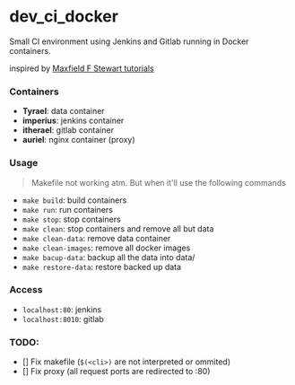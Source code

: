 # dev_ci_docker

Small CI environment using Jenkins and Gitlab running in Docker containers.

inspired by [Maxfield F Stewart tutorials](http://engineering.riotgames.com/news/thinking-inside-container)

### Containers

- **Tyrael**: data container
- **imperius**: jenkins container
- **itherael**: gitlab container
- **auriel**: nginx container (proxy)

### Usage

> Makefile not working atm. But when it'll use the following commands

- `make build`: build containers
- `make run`: run containers
- `make stop`: stop containers
- `make clean`: stop containers and remove all but data
- `make clean-data`: remove data container
- `make clean-images`: remove all docker images
- `make bacup-data`: backup all the data into data/
- `make restore-data`: restore backed up data

### Access

- `localhost:80`: jenkins
- `localhost:8010`: gitlab

### TODO:

- [] Fix makefile (`$(<cli>)` are not interpreted or ommited)
- [] Fix proxy (all request ports are redirected to :80)
